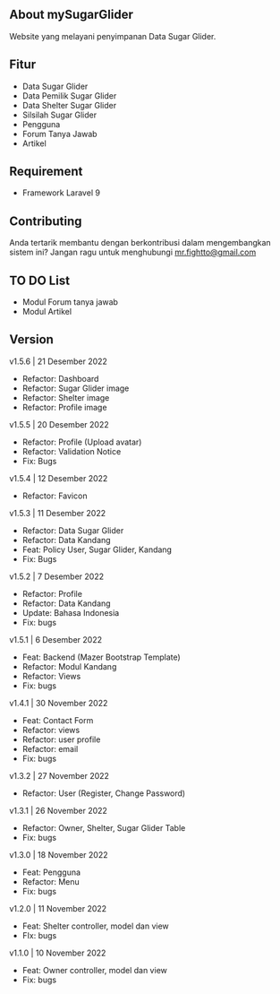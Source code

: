 ## About mySugarGlider
Website yang melayani penyimpanan Data Sugar Glider.

## Fitur
- Data Sugar Glider
- Data Pemilik Sugar Glider
- Data Shelter Sugar Glider
- Silsilah Sugar Glider
- Pengguna
- Forum Tanya Jawab
- Artikel

## Requirement
- Framework Laravel 9

## Contributing
Anda tertarik membantu dengan berkontribusi dalam mengembangkan sistem ini? Jangan ragu untuk menghubungi mr.fightto@gmail.com

## TO DO List
- Modul Forum tanya jawab
- Modul Artikel

## Version
v1.5.6 | 21 Desember 2022
- Refactor: Dashboard
- Refactor: Sugar Glider image
- Refactor: Shelter image
- Refactor: Profile image

v1.5.5 | 20 Desember 2022
- Refactor: Profile (Upload avatar)
- Refactor: Validation Notice
- Fix: Bugs

v1.5.4 | 12 Desember 2022
- Refactor: Favicon

v1.5.3 | 11 Desember 2022
- Refactor: Data Sugar Glider
- Refactor: Data Kandang
- Feat: Policy User, Sugar Glider, Kandang
- Fix: Bugs

v1.5.2 | 7 Desember 2022
- Refactor: Profile
- Refactor: Data Kandang
- Update: Bahasa Indonesia
- Fix: bugs

v1.5.1 | 6 Desember 2022
- Feat: Backend (Mazer Bootstrap Template)
- Refactor: Modul Kandang
- Refactor: Views
- Fix: bugs

v1.4.1 | 30 November 2022
- Feat: Contact Form
- Refactor: views
- Refactor: user profile
- Refactor: email
- Fix: bugs

v1.3.2 | 27 November 2022
- Refactor: User (Register, Change Password)

v1.3.1 | 26 November 2022
- Refactor: Owner, Shelter, Sugar Glider Table
- Fix: bugs

v1.3.0 | 18 November 2022
- Feat: Pengguna
- Refactor: Menu
- Fix: bugs

v1.2.0 | 11 November 2022
- Feat: Shelter controller, model dan view
- FIx: bugs

v1.1.0 | 10 November 2022
- Feat: Owner controller, model dan view
- Fix: bugs
